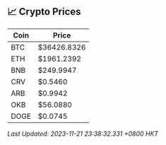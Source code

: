 ## 📈 Crypto Prices

| Coin | Price |
| ---- | ----- |
| BTC | $36426.8326 |
| ETH | $1961.2392 |
| BNB | $249.9947 |
| CRV | $0.5460 |
| ARB | $0.9942 |
| OKB | $56.0880 |
| DOGE | $0.0745 |

_Last Updated: 2023-11-21 23:38:32.331 +0800 HKT_